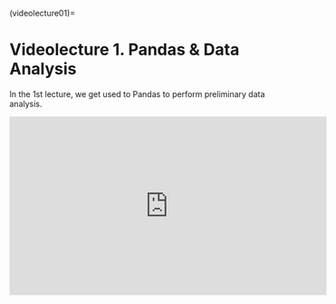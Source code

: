 (videolecture01)=

# Videolecture 1. Pandas & Data Analysis

In the 1st lecture, we get used to Pandas to perform preliminary data analysis.

</div>
<p align="center">
	<iframe width="560" height="315" style='' src="https://www.youtube.com/embed/fwWCw_cE5aI" title="YouTube video player" frameborder="0" allow="accelerometer; autoplay; clipboard-write; encrypted-media; gyroscope; picture-in-picture" allowfullscreen>
	</iframe>
</p>

